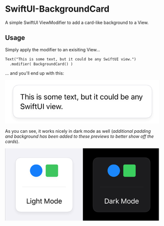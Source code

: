 # SwiftUI-BackgroundCard
A simple SwiftUI ViewModifier to add a card-like background to a View.

## Usage

Simply apply the modifier to an exisiting View...

```
Text("This is some text, but it could be any SwiftUI view.")
  .modifier( BackgroundCard() )
```

... and you'll end up with this:

![image of card in light mode](example-1.png)

As you can see, it works nicely in dark mode as well (*additional padding and background has been added to these previews to better show off the cards*).

![image of card in both light and dark modes](example-4.png)
